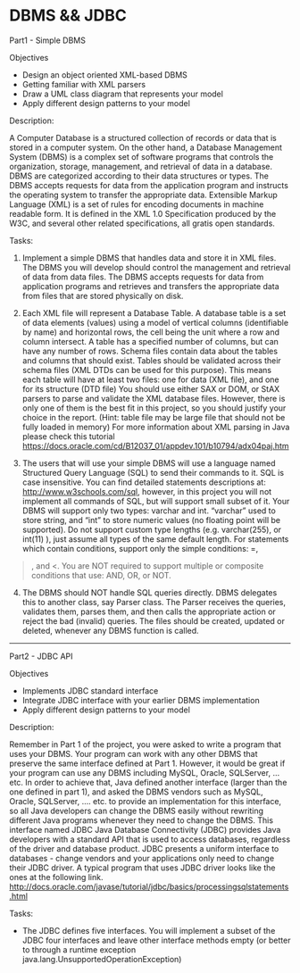 # DBMS && JDBC

Part1 - Simple DBMS 

Objectives

- Design an object oriented XML-based DBMS
- Getting familiar with XML parsers
- Draw a UML class diagram that represents your model
- Apply different design patterns to your model

Description:

A Computer Database is a structured collection of records or data that is stored in
a computer system. On the other hand, a Database Management System (DBMS)
is a complex set of software programs that controls the organization, storage,
management, and retrieval of data in a database. DBMS are categorized
according to their data structures or types. The DBMS accepts requests for data
from the application program and instructs the operating system to transfer the
appropriate data.
Extensible Markup Language (XML) is a set of rules for encoding documents in
machine readable form. It is defined in the XML 1.0 Specification produced by the
W3C, and several other related specifications, all gratis open standards. 

Tasks:

1. Implement a simple DBMS that handles data and store it in XML files. The DBMS
you will develop should control the management and retrieval of data from data
files. The DBMS accepts requests for data from application programs and
retrieves and transfers the appropriate data from files that are stored physically
on disk.

2. Each XML file will represent a Database Table. A database table is a set of data
elements (values) using a model of vertical columns (identifiable by name) and
horizontal rows, the cell being the unit where a row and column intersect. A table
has a specified number of columns, but can have any number of rows. 
Schema files contain data about the tables and columns that should exist. Tables
should be validated across their schema files (XML DTDs can be used for this
purpose). This means each table will have at least two files: one for data (XML
file), and one for its structure (DTD file)
You should use either SAX or DOM, or StAX parsers to parse and validate the XML
database files. However, there is only one of them is the best fit in this project, so
you should justify your choice in the report. (Hint: table file may be large file that
should not be fully loaded in memory)
For more information about XML parsing in Java please check this tutorial
https://docs.oracle.com/cd/B12037_01/appdev.101/b10794/adx04paj.htm

3. The users that will use your simple DBMS will use a language named Structured
Query Language (SQL) to send their commands to it. SQL is case insensitive. You
can find detailed statements descriptions at: http://www.w3schools.com/sql,
however, in this project you will not implement all commands of SQL, but will
support small subset of it. 
Your DBMS will support only two types: varchar and int. “varchar” used to store
string, and “int” to store numeric values (no floating point will be supported). Do
not support custom type lengths (e.g. varchar(255), or int(11) ), just assume all
types of the same default length.
For statements which contain conditions, support only the simple conditions: =,
>, and <. You are NOT required to support multiple or composite conditions that
use: AND, OR, or NOT.

4. The DBMS should NOT handle SQL queries directly. DBMS delegates this to
another class, say Parser class. The Parser receives the queries, validates them,
parses them, and then calls the appropriate action or reject the bad (invalid)
queries. The files should be created, updated or deleted, whenever any DBMS
function is called. 

--------------------------------------------------------------------------

Part2 - JDBC API 

Objectives

- Implements JDBC standard interface
- Integrate JDBC interface with your earlier DBMS implementation
- Apply different design patterns to your model

Description:

Remember in Part 1 of the project, you were asked to write a program that uses
your DBMS. Your program can work with any other DBMS that preserve the same
interface defined at Part 1. However, it would be great if your program can use
any DBMS including MySQL, Oracle, SQLServer, … etc.
In order to achieve that, Java defined another interface (larger than the one
defined in part 1), and asked the DBMS vendors such as MySQL, Oracle,
SQLServer, …. etc. to provide an implementation for this interface, so all Java
developers can change the DBMS easily without rewriting different Java
programs whenever they need to change the DBMS. This interface named JDBC
Java Database Connectivity (JDBC) provides Java developers with a standard API
that is used to access databases, regardless of the driver and database product.
JDBC presents a uniform interface to databases - change vendors and your
applications only need to change their JDBC driver. A typical program that uses
JDBC driver looks like the ones at the following link.
http://docs.oracle.com/javase/tutorial/jdbc/basics/processingsqlstatements.html

Tasks:
- The JDBC defines five interfaces. You will implement a subset of the JDBC four
interfaces and leave other interface methods empty (or better to through a
runtime exception java.lang.UnsupportedOperationException) 

